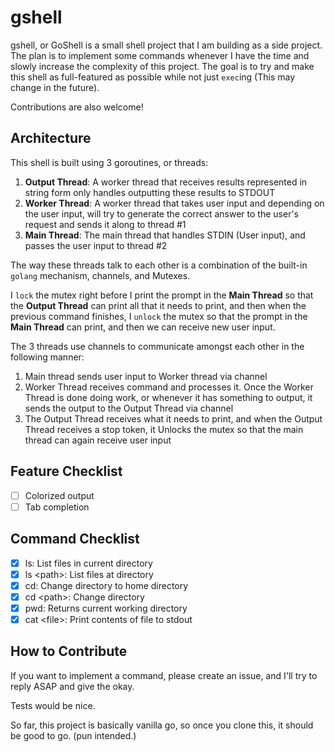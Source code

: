 # gshell

gshell, or GoShell is a small shell project that I am building as a side project. The plan is to implement some commands whenever I have the time and slowly increase the complexity of this project. The goal is to try and make this shell as full-featured as possible while not just `exec`ing (This may change in the future).

Contributions are also welcome!

## Architecture

This shell is built using 3 goroutines, or threads:

1. **Output Thread**: A worker thread that receives results represented in string form only handles outputting these results to STDOUT
2. **Worker Thread**: A worker thread that takes user input and depending on the user input, will try to generate the correct answer to the user's request and sends it along to thread #1
3. **Main Thread**: The main thread that handles STDIN (User input), and passes the user input to thread #2

The way these threads talk to each other is a combination of the built-in `golang` mechanism, channels, and Mutexes.

I `lock` the mutex right before I print the prompt in the **Main Thread** so that the **Output Thread** can print all that it needs to print, and then when the previous command finishes, I `unlock` the mutex so that the prompt in the **Main Thread** can print, and then we can receive new user input. 

The 3 threads use channels to communicate amongst each other in the following manner:

1. Main thread sends user input to Worker thread via channel
2. Worker Thread receives command and processes it. Once the Worker Thread is done doing work, or whenever it has something to output, it sends the output to the Output Thread via channel
3. The Output Thread receives what it needs to print, and when the Output Thread receives a stop token, it Unlocks the mutex so that the main thread can again receive user input

## Feature Checklist

- [ ] Colorized output
- [ ] Tab completion

## Command Checklist

- [x] ls: List files in current directory
- [x] ls \<path\>: List files at directory
- [x] cd: Change directory to home directory
- [x] cd \<path\>: Change directory
- [x] pwd: Returns current working directory
- [x] cat \<file\>: Print contents of file to stdout

## How to Contribute

If you want to implement a command, please create an issue, and I'll try to reply ASAP and give the okay.

Tests would be nice.

So far, this project is basically vanilla go, so once you clone this, it should be good to go. (pun intended.)